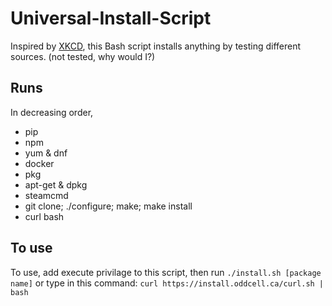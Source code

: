 # Universal-Install-Script
Inspired by [XKCD](https://xkcd.com/1654/), this Bash script installs anything by testing different sources. (not tested, why would I?)


## Runs
In decreasing order,
* pip
* npm
* yum & dnf
* docker
* pkg
* apt-get & dpkg
* steamcmd
* git clone; ./configure; make; make install
* curl  bash 

## To use
To use, add execute privilage to this script, then run `./install.sh [package name]` or type in this command: `curl https://install.oddcell.ca/curl.sh | bash`
